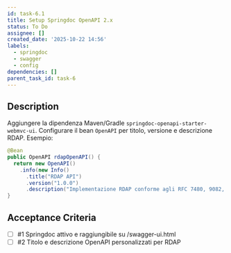 ```yaml
---
id: task-6.1
title: Setup Springdoc OpenAPI 2.x
status: To Do
assignee: []
created_date: '2025-10-22 14:56'
labels:
  - springdoc
  - swagger
  - config
dependencies: []
parent_task_id: task-6
---
```


## Description

<!-- SECTION:DESCRIPTION:BEGIN -->
Aggiungere la dipendenza Maven/Gradle `springdoc-openapi-starter-webmvc-ui`.
Configurare il bean `OpenAPI` per titolo, versione e descrizione RDAP.
Esempio:
```java
@Bean
public OpenAPI rdapOpenAPI() {
  return new OpenAPI()
    .info(new Info()
      .title("RDAP API")
      .version("1.0.0")
      .description("Implementazione RDAP conforme agli RFC 7480, 9082, 9083, 7481, 9537 e JSContact"));
}
```
<!-- SECTION:DESCRIPTION:END -->

## Acceptance Criteria
<!-- AC:BEGIN -->
- [ ] #1 Springdoc attivo e raggiungibile su /swagger-ui.html
- [ ] #2 Titolo e descrizione OpenAPI personalizzati per RDAP
<!-- AC:END -->
